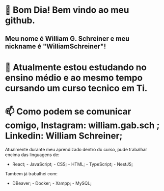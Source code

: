 # 👋 Bom Dia! Bem vindo ao meu github.
## Meu nome é William G. Schreiner e meu nickname é "WilliamSchreiner"!

# 🔭 Atualmente estou estudando no ensino médio e ao mesmo tempo cursando um curso tecnico em Ti.
# 📫 Como podem se comunicar comigo, Instagram: william.gab.sch ; Linkedin: William Schreiner; 

  Atualmente durante meu aprendizado dentro do curso, pude trabalhar encima das linguagens de:
  
   - React; - JavaScript; - CSS; - HTML; - TypeScript; - NestJS;
  
  Tambem já trabalhei com: 
   - DBeaver; - Docker; - Xampp; - MySQL;
